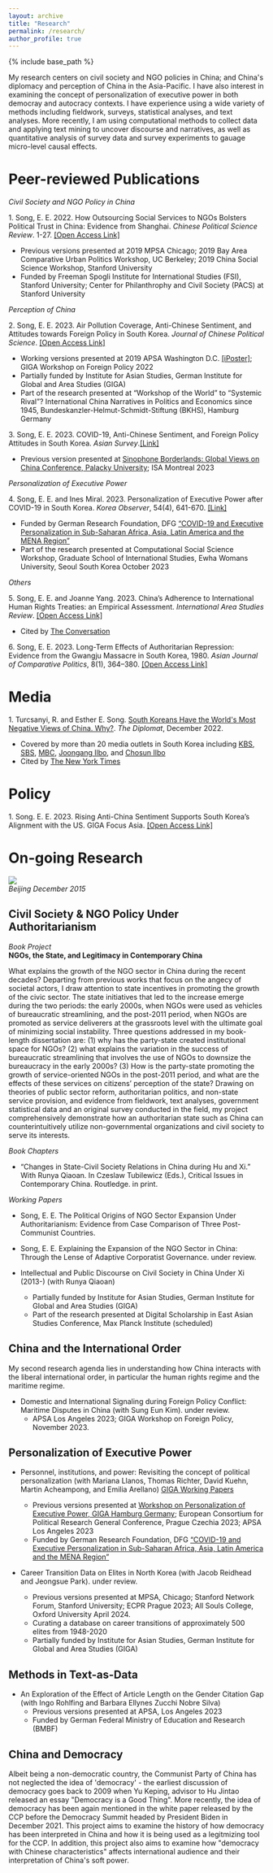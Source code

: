 ```yaml
---
layout: archive
title: "Research"
permalink: /research/
author_profile: true
---
```


{% include base_path %}

My research centers on civil society and NGO policies in China; and China's diplomacy and perception of China in the Asia-Pacific. I have also interest in examining the concept of personalization of executive power in both democray and autocracy contexts. I have experience using a wide variety of methods including fieldwork, surveys, statistical analyses, and text analyses. More recently, I am using computational methods to collect data and applying text mining to uncover discourse and narratives, as well as quantitative analysis of survey data and survey experiments to gauage micro-level causal effects.

# Peer-reviewed Publications

*Civil Society and NGO Policy in China*

1\. Song, E. E. 2022. How Outsourcing Social Services to NGOs Bolsters Political Trust in China: Evidence from Shanghai. *Chinese Political Science Review*. 1-27. [[Open Access Link]](https://link.springer.com/article/10.1007/s41111-021-00207-z)    
   * Previous versions presented at 2019 MPSA Chicago; 2019 Bay Area Comparative Urban Politics Workshop, UC Berkeley; 2019 China Social Science Workshop, Stanford University
   * Funded by Freeman Spogli Institute for International Studies (FSI), Stanford University; Center for Philanthrophy and Civil Society (PACS) at Stanford University

*Perception of China*

2\. Song, E. E. 2023. Air Pollution Coverage, Anti-Chinese Sentiment, and Attitudes towards Foreign Policy in South Korea. *Journal of Chinese Political Science*. [[Open Access Link]](https://doi.org/10.1007/s11366-023-09849-z)  
   * Working versions presented at 2019 APSA Washington D.C. [[iPoster]](https://apsa2019-apsa.ipostersessions.com/default.aspx?s=DF-1D-34-3D-64-33-21-12-B0-42-57-A1-87-AC-68-E1); GIGA Workshop on Foreign Policy 2022
   * Partially funded by Institute for Asian Studies, German Institute for Global and Area Studies (GIGA)
   * Part of the research presented at “Workshop of the World” to “Systemic Rival”? International China Narratives in Politics and Economics since 1945, Bundeskanzler-Helmut-Schmidt-Stiftung (BKHS), Hamburg Germany

3\. Song, E. E. 2023. COVID-19, Anti-Chinese Sentiment, and Foreign Policy Attitudes in South Korea. *Asian Survey*.[[Link]](https://t.co/ulZlIiRwHZ) 
  * Previous version presented at [Sinophone Borderlands: Global Views on China Conference, Palacky University](https://sinofon.cz/surveys/); ISA Montreal 2023

 *Personalization of Executive Power*

4\. Song, E. E. and Ines Miral. 2023. Personalization of Executive Power after COVID-19 in South Korea. *Korea Observer*, 54(4), 641-670. [[Link]](https://scholar.kyobobook.co.kr/article/detail/4010068022214)
  * Funded by German Research Foundation, DFG [“COVID-19 and Executive Personalization in Sub-Saharan Africa, Asia, Latin America and the MENA Region”](https://www.giga-hamburg.de/en/research-and-transfer/projects/covid-19-executive-personalization-sub-saharan-africa-asia-latin-america-mena-region)
  * Part of the research presented at Computational Social Science Workshop, Graduate School of International Studies, Ewha Womans University, Seoul South Korea October 2023

*Others*

5\. Song, E. E. and Joanne Yang. 2023. China’s Adherence to International Human Rights Treaties: an Empirical Assessment. *International Area Studies Review*. [[Open Access Link]](https://journals.sagepub.com/doi/10.1177/22338659231175830)
  * Cited by [The Conversation](https://theconversation.com/how-to-encourage-china-to-become-a-law-abiding-member-of-the-rules-based-international-order-218223)

6\. Song, E. E. 2023. Long-Term Effects of Authoritarian Repression: Evidence from the Gwangju Massacre in South Korea, 1980. *Asian Journal of Comparative Politics*, 8(1), 364–380. [[Open Access Link]](https://journals.sagepub.com/doi/epub/10.1177/20578911221147994)

# Media

1\. Turcsanyi, R. and Esther E. Song. [South Koreans Have the World's Most Negative Views of China. Why?](https://thediplomat.com/2022/12/south-koreans-have-the-worlds-most-negative-views-of-china-why/). *The Diplomat*, December 2022.   
   * Covered by more than 20 media outlets in South Korea including [KBS](https://news.kbs.co.kr/news/view.do?ncd=6207159&ref=A), [SBS](https://news.sbs.co.kr/news/endPage.do?news_id=N1007024887&plink=ORI&cooper=NAVER), [MBC](https://imnews.imbc.com/replay/2022/nwtoday/article/6440097_35752.html), [Joongang Ilbo](https://www.joongang.co.kr/article/25129259), and [Chosun Ilbo](https://www.chosun.com/international/international_general/2022/12/28/NSJ6CQ37RNEM3JOVZWWAZDRAAI/?utm_source=naver&utm_medium=referral&utm_campaign=naver-news)
   * Cited by [The New York Times](https://www.nytimes.com/2023/04/10/opinion/south-korea-japan-china-relations.html) 

# Policy

1\. Song. E. E. 2023. Rising Anti-China Sentiment Supports South Korea’s Alignment with the US. GIGA Focus Asia. [[Open Access Link]](https://www.giga-hamburg.de/en/publications/giga-focus/rising-anti-china-sentiment-supports-south-koreas-alignment-with-the-us)    

# On-going Research
![](/images/crosswalk2.jpg)   
*Beijing December 2015*

## Civil Society & NGO Policy Under Authoritarianism

*Book Project*     
**NGOs, the State, and Legitimacy in Contemporary China**

What explains the growth of the NGO sector in China during the recent decades? Departing from previous works that focus on the angecy of societal actors, I draw attention to state incentives in promoting the growth of the civic sector. The state initiatives that led to the increase emerge during the two periods: the early 2000s, when NGOs were used as vehicles of bureaucratic streamlining, and the post-2011 period, when NGOs are promoted as service deliverers at the grassroots level with the ultimate goal of minimizing social instability. Three questions addressed in my book-length dissertation are: (1) why has the party-state created institutional space for NGOs? (2) what explains the variation in the success of bureaucratic streamlining that involves the use of NGOs to downsize the bureaucracy in the early 2000s? (3) How is the party-state promoting the growth of service-oriented NGOs in the post-2011 period, and what are the effects of these services on citizens’ perception of the state? Drawing on theories of public sector reform, authoritarian politics, and non-state service provision, and evidence from fieldwork, text analyses, government statistical data and an original survey conducted in the field, my project comprehensively demonstrate how an authoritarian state such as China can counterintuitively utilize non-governmental organizations and civil society to serve its interests.

*Book Chapters*

* “Changes in State-Civil Society Relations in China during Hu and Xi.” With Runya Qiaoan. In Czeslaw Tubilewicz (Eds.), Critical Issues in Contemporary China. Routledge. in print.

*Working Papers*

* Song, E. E. The Political Origins of NGO Sector Expansion Under Authoritarianism: Evidence from Case Comparison of Three Post-Communist Countries.  

* Song, E. E. Explaining the Expansion of the NGO Sector in China: Through the Lense of Adaptive Corporatist Governance. under review.

* Intellectual and Public Discourse on Civil Society in China Under Xi (2013-) (with Runya Qiaoan)     
  * Partially funded by Institute for Asian Studies, German Institute for Global and Area Studies (GIGA)
  * Part of the research presented at Digital Scholarship in East Asian Studies Conference, Max Planck Institute (scheduled)

## China and the International Order

My second research agenda lies in understanding how China interacts with the liberal international order, in particular the human rights regime and the maritime regime.

* Domestic and International Signaling during Foreign Policy Conflict: Maritime Disputes in China (with Sung Eun Kim). under review.
  * APSA Los Angeles 2023; GIGA Workshop on Foreign Policy, November 2023.  
    
## Personalization of Executive Power

* Personnel, institutions, and power: Revisiting the concept of political personalization (with Mariana Llanos, Thomas Richter, David Kuehn, Martin Acheampong, and Emilia Arellano) [GIGA Working Papers](https://www.econstor.eu/bitstream/10419/281768/1/1878883526.pdf)
  * Previous versions presented at [Workshop on Personalization of Executive Power, GIGA Hamburg Germany](https://www.giga-hamburg.de/en/events/conferences-and-workshops/personalization-executive-power-conceptual-theoretical-empirical-perspectives); European Consortium for Political Research General Conference, Prague Czechia 2023; APSA Los Angeles 2023
  * Funded by German Research Foundation, DFG [“COVID-19 and Executive Personalization in Sub-Saharan Africa, Asia, Latin America and the MENA Region”](https://www.giga-hamburg.de/en/research-and-transfer/projects/covid-19-executive-personalization-sub-saharan-africa-asia-latin-america-mena-region)

* Career Transition Data on Elites in North Korea (with Jacob Reidhead and Jeongsue Park). under review.
  * Previous versions presented at MPSA, Chicago; Stanford Network Forum, Stanford University; ECPR Prague 2023; All Souls College, Oxford University April 2024.
  * Curating a database on career transitions of approximately 500 elites from 1948-2020
  * Partially funded by Institute for Asian Studies, German Institute for Global and Area Studies (GIGA)
 
## Methods in Text-as-Data

* An Exploration of the Effect of Article Length on the Gender Citation Gap (with Ingo Rohlfing and Barbara Ellynes Zucchi Nobre Silva)
  * Previous versions presented at APSA, Los Angeles 2023
  * Funded by German Federal Ministry of Education and Research (BMBF)

## China and Democracy

Albeit being a non-democratic country, the Communist Party of China has not neglected the idea of 'democracy' - the earliest discussion of democracy goes back to 2009 when Yu Keping, advisor to Hu Jintao released an essay "Democracy is a Good Thing". More recently, the idea of democracy has been again mentioned in the white paper released by the CCP before the Democracy Summit headed by President Biden in December 2021. This project aims to examine the history of how democracy has been interpreted in China and how it is being used as a legitmizing tool for the CCP. In addition, this project also aims to examine how "democracy with Chinese characteristics" affects international audience and their interpretation of China's soft power.
